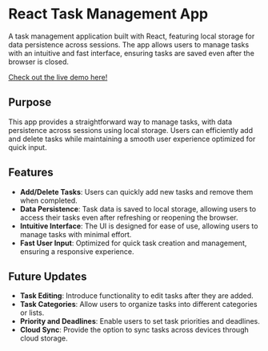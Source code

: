 # React Task Management App

A task management application built with React, featuring local storage for data persistence across sessions. The app allows users to manage tasks with an intuitive and fast interface, ensuring tasks are saved even after the browser is closed.

[Check out the live demo here!](https://anca-wang.github.io/react-todoList/)

## Purpose

This app provides a straightforward way to manage tasks, with data persistence across sessions using local storage. Users can efficiently add and delete tasks while maintaining a smooth user experience optimized for quick input.

## Features

- **Add/Delete Tasks**: Users can quickly add new tasks and remove them when completed.
- **Data Persistence**: Task data is saved to local storage, allowing users to access their tasks even after refreshing or reopening the browser.
- **Intuitive Interface**: The UI is designed for ease of use, allowing users to manage tasks with minimal effort.
- **Fast User Input**: Optimized for quick task creation and management, ensuring a responsive experience.

## Future Updates

- **Task Editing**: Introduce functionality to edit tasks after they are added.
- **Task Categories**: Allow users to organize tasks into different categories or lists.
- **Priority and Deadlines**: Enable users to set task priorities and deadlines.
- **Cloud Sync**: Provide the option to sync tasks across devices through cloud storage.
